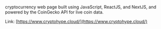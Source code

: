 cryptocurrency web page built using JavaScript, ReactJS, and NextJS, and powered by the CoinGecko API for live coin data.

Link: [https://www.cryptohype.cloud/](https://www.cryptohype.cloud/)

